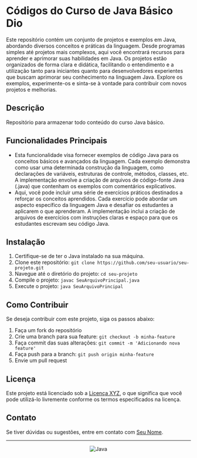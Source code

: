 # Códigos do Curso de Java Básico Dio

Este repositório contém um conjunto de projetos e exemplos em Java, abordando diversos conceitos e práticas da linguagem. Desde programas simples até projetos mais complexos, aqui você encontrará recursos para aprender e aprimorar suas habilidades em Java. Os projetos estão organizados de forma clara e didática, facilitando o entendimento e a utilização tanto para iniciantes quanto para desenvolvedores experientes que buscam aprimorar seu conhecimento na linguagem Java. Explore os exemplos, experimente-os e sinta-se à vontade para contribuir com novos projetos e melhorias.

## Descrição

Repositório para armazenar todo conteúdo do curso Java básico.

## Funcionalidades Principais
- Esta funcionalidade visa fornecer exemplos de código Java para os conceitos básicos e avançados da linguagem. Cada exemplo demonstra como usar uma determinada construção da linguagem, 
  como declarações de variáveis, estruturas de controle, métodos, classes, etc. A implementação envolve a criação de arquivos de código-fonte Java (.java) que contenham os exemplos com 
  comentários explicativos.
-  Aqui, você pode incluir uma série de exercícios práticos destinados a reforçar os conceitos aprendidos. Cada exercício pode abordar um aspecto específico da linguagem Java e desafiar os estudantes a aplicarem o que aprenderam. A implementação inclui a criação de arquivos de exercícios com instruções claras e espaço para que os estudantes escrevam seu código Java.

## Instalação

1. Certifique-se de ter o Java instalado na sua máquina.
2. Clone este repositório: `git clone https://github.com/seu-usuario/seu-projeto.git`
3. Navegue até o diretório do projeto: `cd seu-projeto`
4. Compile o projeto: `javac SeuArquivoPrincipal.java`
5. Execute o projeto: `java SeuArquivoPrincipal`

## Como Contribuir

Se deseja contribuir com este projeto, siga os passos abaixo:

1. Faça um fork do repositório
2. Crie uma branch para sua feature: `git checkout -b minha-feature`
3. Faça commit das suas alterações: `git commit -m 'Adicionando nova feature'`
4. Faça push para a branch: `git push origin minha-feature`
5. Envie um pull request

## Licença

Este projeto está licenciado sob a [Licença XYZ](link-da-licenca), o que significa que você pode utilizá-lo livremente conforme os termos especificados na licença.

## Contato

Se tiver dúvidas ou sugestões, entre em contato com [Seu Nome](mailto:seu-email@example.com).

---

<p align="center">
    <img src="https://img.icons8.com/color/48/000000/java-coffee-cup-logo--v1.png" alt="Java"/>
</p>

